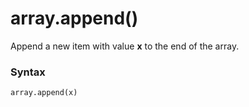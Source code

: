 # array.append()

Append a new item with value **x** to the end of the array.

### Syntax

```python
array.append(x)
```